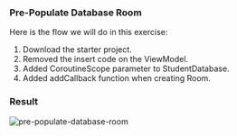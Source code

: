 ### Pre-Populate Database Room

Here is the flow we will do in this exercise:

1. Download the starter project.
2. Removed the insert code on the ViewModel.
3. Added CoroutineScope parameter to StudentDatabase.
4. Added addCallback function when creating Room.

### Result
![pre-populate-database-room](https://user-images.githubusercontent.com/27923352/199033409-15de12c8-fcc6-4b79-bbb1-becde491ff8c.jpeg)
